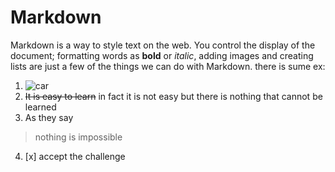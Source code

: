 # Markdown
Markdown is a way to style text on the web. You control the display of the document; formatting words as **bold** or *italic*, adding images 
and creating lists are just a few of the things we can do with Markdown.
there is sume ex:
1. ![car](https://specials-images.forbesimg.com/imageserve/5d3703e2f1176b00089761a6/960x0.jpg?cropX1=836&cropX2=5396&cropY1=799&cropY2=3364)
2. ~~It is easy to learn~~ in fact it is not easy but there is nothing that cannot be learned
3. As they say
>nothing is impossible
4. [x] accept the challenge
